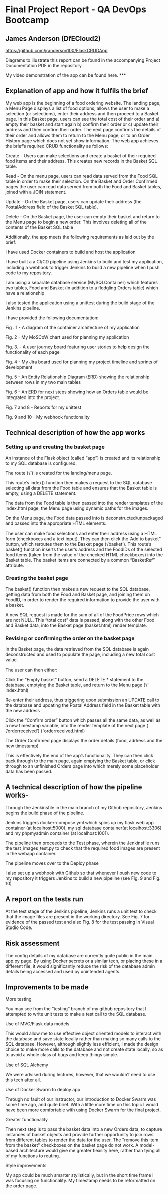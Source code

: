 # Final Project Report - QA DevOps Bootcamp

## James Anderson (DfECloud2)

https://github.com/jranderson100/FlaskCRUDApp 

Diagrams to illustrate this report can be found in the accompanying Project Documentation PDF in the repository.

My video demonstration of the app can be found here. ***


## Explanation of app and how it fulfils the brief

My web app is the beginning of a food ordering website. The landing page, a Menu Page displays a list of food options, allows the user to make a selection (or selections), enter their address and then proceed to a Basket page. In this Basket page, users can see the total cost of their order and a) empty their basket and start again b) confirm their order or c) update their address and then confirm their order. The next page confirms the details of their order and allows them to return to the Menu page, or to an Order History page which does not yet show information.  The web app achieves the brief’s required CRUD functionality as follows:

Create - Users can make selections and create a basket of their required food items and their address. This creates new records in the Basket SQL table.


Read - On the menu page, users can read data served from the Food SQL table in order to make their selection. On the Basket and Order Confirmed pages the user    can read data served from both the Food and Basket tables, joined with a JOIN statement.

 

Update - On the Basket page,  users can update their address (the PostalAddress field of the Basket SQL table).

Delete - On the Basket page, the user can empty their basket and return to the Menu page to begin a new order. This involves deleting all of the contents of the  Basket SQL table 


Additionally, the app meets the following requirements as laid out by the brief:

I have used Docker containers to build and host the application

I have built a a CI/CD pipeline using Jenkins to build and test my application, including a webhook to trigger Jenkins to build a new pipeline when I push code to my repository.

I am using a separate database service (MySQLContainer) which features two tables, Food and Basket (in addition to a fledgling Orders table) which have a relationship

I also tested the application using a unittest during the build stage of the Jenkins pipeline.

I have provided the following documentation:

Fig . 1 -  A diagram of the container architecture of my application

Fig. 2 - My MoSCoW chart used for planning my application

Fig. 3. -  A user journey board featuring user stories to help design the functionality of each page

Fig. 4 -  My Jira board used for planning my project timeline and sprints of development

Fig. 5  - An Entity Relationship Diagram (ERD) showing the relationship between rows in my two main tables 

Fig. 6 - An ERD for next steps showing how an Orders table would be integrated into the project. 

Fig. 7 and 8 - Reports for my unittest 
        
Fig. 9 and 10 - My webhook functionality



## Technical description of how the app works

	

### Setting up and creating the basket page

An instance of the Flask object (called “app”) is created and its relationship to my SQL database is configured.

The route (‘/’) is created for the landing/menu page.

This route’s index() function then makes a request to the SQL database selecting all data from the Food table and ensures that the Basket table is empty, using a DELETE statement. 

The data from the Food table is then passed into the render templates of the index.html page, the Menu page using dynamic paths for the images.

On the Menu page, the Food data passed into is deconstructed/unpackaged and passed into the appropriate HTML elements.

The user can make food selections and enter their address using a HTML form (checkboxes and a text input). They can then click the ‘Add to basket” button, which reroutes them to the Basket page (‘/basket’). This route’s basket() function inserts the user’s address and the FoodIDs of the selected food items (taken from the value of the checked HTML checkboxes) into the Basket table. The basket items are connected by a common “BasketRef” attribute.


### Creating the basket page 

The basket() function then makes a new request to the SQL database, getting data from both the Food and Basket page, and joining them on FoodID, in order to render the required information to provide the user with a basket. 

A new SQL request is made for the sum of all of the FoodPrice rows which are not NULL. This “total cost” data is passed, along with the other Food and Basket data, into the Basket page (basket.html) render template. 


### Revising or confirming the order on the basket page 

In the Basket page, the data retrieved from the SQL database is again deconstructed and used to populate the page, including a new total cost value.

The user can then either:

Click the “Empty basket” button, send a DELETE * statement to the database, emptying the Basket table, and return to the Menu page (‘/’ index.html) 

Re-enter their address, thus triggering upon submission an UPDATE call to the database and updating the Postal Address field in the Basket table with the new address

Click the “Confirm order” button which passes all the same data, as well as a new timestamp variable, into the render template of the next page ( ‘/orderreceived’) (“orderreceived.html)


The Order Confirmed page displays the order details (food, address and the new timestamp)


This is effectively the end of the app’s functionality. They can then click back through to the main page, again emptying the Basket table, or click through to an unfinished Orders page into which merely some placeholder data has been passed.




## A technical description of how the pipeline works-

Through the Jenkinsfile in the main branch of my Github repository, Jenkins begins the build phase of the pipeline. 

Jenkins triggers docker-compose.yml which spins up my flask web app container (at localhost:5000), my sql database container(at localhost:3306) and my phpmyadmin container (at localhost:1001). 

The pipeline then proceeds to the Test phase, wherein the Jenkinsfile runs the test_images_test.py to check that the required food images are present in the webapp container. 

The pipeline moves over to the Deploy phase

I also set up a webhook with Github so that whenever I push new code to my repository it triggers Jenkins to build a new pipeline (see Fig. 9 and Fig. 10) 



## A report on the tests run

At the test stage of the Jenkins pipeline, Jenkins runs a unit test to check that the image files are present in the working directory. See Fig. 7 for evidence of the passed test and also Fig. 8 for the test passing in Visual Studio Code.


## Risk assessment
The config details of my database are currently quite public in the main app.py page. By using Docker secrets or a similar tech, or placing these in a different file, it would significantly reduce the risk of the database admin details being accessed and used by unintended agents.

## Improvements to be made

More testing

You may see from the “testing” branch of my github repository that I attempted to write unit tests to make a test call to the SQL database. 

Use of MVC/Flask data models

This would allow me to use effective object oriented models to interact with the database and save state locally rather than making so many calls to the SQL database. However, although slightly less efficient, I made the design choice to make more calls to the database and not create state locally, so as to avoid a whole class of bugs and keep things simple.

Use of SQL Alchemy 

We were advised during lectures, however, that we wouldn’t need to use this tech after all.

Use of Docker Swarm to deploy app

Through no fault of our instructor, our introduction to Docker Swarm was some time ago, and quite brief. With a little more time on this topic I would have been more comfortable with using Docker Swarm for the final project. 

Greater functionality

Then next step is to pass the basket data into a new Orders data, to capture instances of basket objects and provide further opportunity to join rows from different tables to render the data for the user. The "remove this item from the basket" checkboxes on the basket page do not work. A model-based architecture would give me greater flexility here, rather than tying all of my functions to routing.  

Style improvements

My app could be much smarter stylistically, but in the short time frame I was focusing on functionality. My timestamp needs to be reformatted on the order page. 
